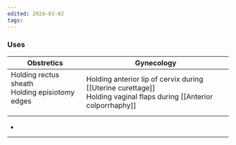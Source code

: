 ```yaml
---
edited: 2024-03-02
tags:
---
```

### Uses

| Obstretics                                                | Gynecology                                                                                                              |
| --------------------------------------------------------- | ----------------------------------------------------------------------------------------------------------------------- |
| Holding rectus sheath<br>Holding episiotomy edges<br><br> | Holding anterior lip of cervix during [[Uterine curettage]] <br>Holding vaginal flaps during [[Anterior colporrhaphy]]  |

- 
---
